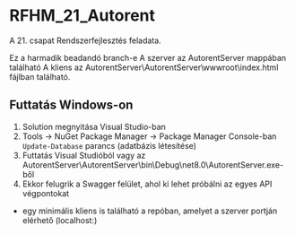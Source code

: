 # RFHM_21_Autorent
A 21. csapat Rendszerfejlesztés feladata.

Ez a harmadik beadandó branch-e
A szerver az AutorentServer mappában található
A kliens az AutorentServer\AutorentServer\wwwroot\index.html fájlban található.

## Futtatás Windows-on
1. Solution megnyitása Visual Studio-ban
2. Tools -> NuGet Package Manager -> Package Manager Console-ban ```Update-Database``` parancs (adatbázis létesítése)
3. Futtatás Visual Studióból vagy az AutorentServer\AutorentServer\bin\Debug\net8.0\AutorentServer.exe-ből 
4. Ekkor felugrik a Swagger felület, ahol ki lehet próbálni az egyes API végpontokat
+ egy minimális kliens is található a repóban, amelyet a szerver portján elérhető (localhost:<port>)

